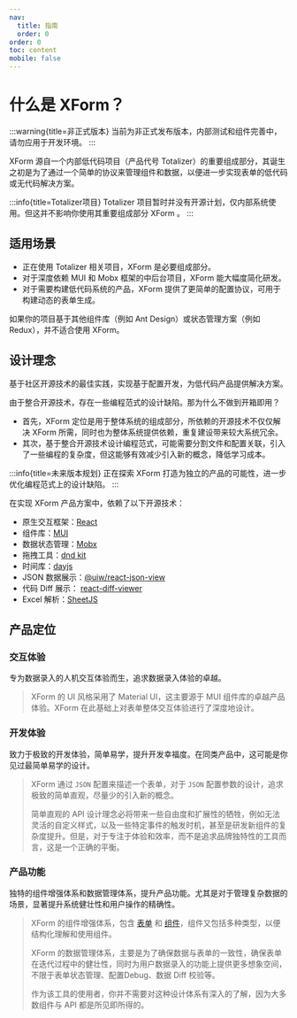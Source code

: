 ```yaml
---
nav:
  title: 指南
  order: 0
order: 0
toc: content
mobile: false
---
```


# 什么是 XForm？

:::warning{title=非正式版本}
当前为非正式发布版本，内部测试和组件完善中，请勿应用于开发环境。
:::


XForm 源自一个内部低代码项目（产品代号 Totalizer）的重要组成部分，其诞生之初是为了通过一个简单的协议来管理组件和数据，以便进一步实现表单的低代码或无代码解决方案。

:::info{title=Totalizer项目}
Totalizer 项目暂时并没有开源计划，仅内部系统使用。但这并不影响你使用其重要组成部分 XForm 。
:::

## 适用场景

* 正在使用 Totalizer 相关项目，XForm 是必要组成部分。
* 对于深度依赖 MUI 和 Mobx 框架的中后台项目，XForm 能大幅度简化研发。
* 对于需要构建低代码系统的产品，XForm 提供了更简单的配置协议，可用于构建动态的表单生成。

如果你的项目基于其他组件库（例如 Ant Design）或状态管理方案（例如 Redux），并不适合使用 XForm。

## 设计理念

基于社区开源技术的最佳实践，实现基于配置开发，为低代码产品提供解决方案。

由于整合开源技术，存在一些编程范式的设计缺陷。那为什么不做到开箱即用？

* 首先，XForm 定位是用于整体系统的组成部分，所依赖的开源技术不仅仅解决 XForm 所需，同时也为整体系统提供依赖，重复建设带来较大系统冗余。
* 其次，基于整合开源技术设计编程范式，可能需要分割文件和配置关联，引入了一些编程的复杂度，但这能够有效减少引入新的概念，降低学习成本。

:::info{title=未来版本规划}
正在探索 XForm 打造为独立的产品的可能性，进一步优化编程范式上的设计缺陷。
:::

在实现 XForm 产品方案中，依赖了以下开源技术：

* 原生交互框架：[React](https://react.dev/)
* 组件库：[MUI](https://mui.com/)
* 数据状态管理：[Mobx](https://mobx.js.org/README.html)
* 拖拽工具：[dnd kit](https://dndkit.com/)
* 时间库：[dayjs](https://day.js.org/)
* JSON 数据展示：[@uiw/react-json-view](https://uiwjs.github.io/react-json-view/)
* 代码 Diff 展示： [react-diff-viewer](https://praneshravi.in/react-diff-viewer/)
* Excel 解析：[SheetJS](https://docs.sheetjs.com/docs/)

## 产品定位

### 交互体验

专为数据录入的人机交互体验而生，追求数据录入体验的卓越。

> XForm 的 UI 风格采用了 Material UI，这主要源于 MUI 组件库的卓越产品体验。XForm 在此基础上对表单整体交互体验进行了深度地设计。

### 开发体验

致力于极致的开发体验，简单易学，提升开发幸福度。在同类产品中，这可能是你见过最简单易学的设计。

> XForm 通过 `JSON` 配置来描述一个表单，对于 `JSON` 配置参数的设计，追求极致的简单直观，尽量少的引入新的概念。
> 
> 简单直观的 API 设计理念必将带来一些自由度和扩展性的牺牲，例如无法灵活的自定义样式，以及一些特定事件的触发时机，甚至是研发新组件的复杂度提升。但是，对于专注于体验和效率，而不是追求品牌独特性的工具而言，这是一个正确的平衡。

### 产品功能

独特的组件增强体系和数据管理体系，提升产品功能。尤其是对于管理复杂数据的场景，显著提升系统健壮性和用户操作的精确性。

> XForm 的组件增强体系，包含 [表单](../form/index.md) 和 [组件](../components/index.md)，组件又包括多种类型，以便结构化理解和使用组件。
> 
> XForm 的数据管理体系，主要是为了确保数据与表单的一致性，确保表单在迭代过程中的健壮性，同时为用户数据录入的功能上提供更多想象空间，不限于表单状态管理、配置Debug、数据 Diff 校验等。
>
> 作为该工具的使用者，你并不需要对这种设计体系有深入的了解，因为大多数组件与 API 都是所见即所得的。




